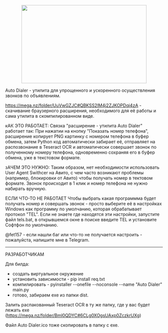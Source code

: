 <p align="center">
<img width="400" height="250" src="https://github.com/user-attachments/assets/1cd7fce2-5d40-45a1-992b-334508c70fe4">
</p>


Auto Dialer - утилита для упрощенного и ускоренного осуществления звонков по объявлениям.

https://mega.nz/folder/UuVwGZJC#QBKSS2lM4j2ZJKOPDqi4zA - скачивание браузерного расширения, необходимого для её работы и
сама утилита в скомпилированном виде.

кАК ЭТО РАБОТАЕТ:
Связка "расширение - утилита Auto Dialer" работает так:
При нажатии  на кнопку "Показать номер телефона", расширение копирует PNG картинку с номером телефона в буфер обмена, затем
Python код автоматически забирает её, отправляет на распозвонание в Teseract OCR и автоматически совершает звонок по
полученному номеру телефона, одновременно сохраняя его в буфер обмена, уже в текстовом формате.

зАЧЕМ ЭТО НУЖНО:
Таким образом, нет необходимости использовать User Agent Swithcer на Авито, с чем часто возникают проблемы (например, блокировки от Авито)
чтобы получать номер в тектовом формате. Звонок происходит в 1 клик и номер телефона не нужно набирать вручную.

ЕСЛИ ЧТО-ТО НЕ РАБОТАЕТ
Чтобы выбрать какая программма будет получать номер и совершать звонок - просто выберите её в настройках Windows
как программу по умолчанию, которая обрабатывает протокол "TEL".
Если не знаете где находятся эти настройки, запустите файл tels.bat, в открывшемся окне в поиске введите TEL и установите Софтфон по умолчанию.

@fet157 - если нашли баг или что-то не получается настроить - пожалуйста, напишите мне в Telegram.

-------------------------------------------------------------------------------
РАЗРАБОТЧИКАМ                                                              
                                                                              
Для билда:                                                                 
                                                                              
- создать виртуальное окружение                                               
- установить зависимости - pip install req.txt                                
- компилировать - pyinstaller --onefile --noconsole --name "Auto Dialer" main.py            
- готово, забираем exe из папки dist.                                         
                                                                              
Залить распакованный Teseract OCR в ту же папку, где у вас будет лежать exe   
(https://mega.nz/folder/Bml0QDYC#6CLg0XOgsUAxp0ZczkrUXg)                      
                                                                              
Файл Auto Dialer.ico тоже скопировать в папку с exe.                          

